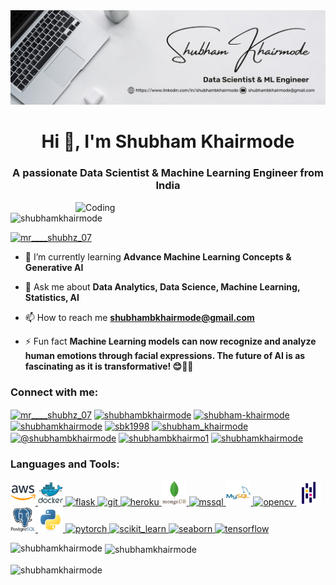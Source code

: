 <img src="https://github.com/shubhamkhairmode/shubhamkhairmode/blob/main/sbk.jpg" alt="MLBC">


<h1 align="center">Hi 👋, I'm Shubham Khairmode</h1>
<h3 align="center">A passionate Data Scientist & Machine Learning Engineer from India</h3>
<img align="right" alt="Coding" width="400" src="https://media.giphy.com/media/qgQUggAC3Pfv687qPC/giphy.gif">

<p align="left"> <img src="https://komarev.com/ghpvc/?username=shubhamkhairmode&label=Profile%20views&color=0e75b6&style=flat" alt="shubhamkhairmode" /> </p>

<p align="left"> <a href="https://twitter.com/mr____shubhz_07" target="blank"><img src="https://img.shields.io/twitter/follow/mr____shubhz_07?logo=twitter&style=for-the-badge" alt="mr____shubhz_07" /></a> </p>

- 🌱 I’m currently learning **Advance Machine Learning Concepts & Generative AI**

- 💬 Ask me about **Data Analytics, Data Science, Machine Learning, Statistics, AI**

- 📫 How to reach me **shubhambkhairmode@gmail.com**

- ⚡ Fun fact **Machine Learning models can now recognize and analyze human emotions through facial expressions. The future of AI is as fascinating as it is transformative! 😊🤖🚀**

<h3 align="left">Connect with me:</h3>
<p align="left">
<a href="https://twitter.com/mr____shubhz_07" target="blank"><img align="center" src="https://raw.githubusercontent.com/rahuldkjain/github-profile-readme-generator/master/src/images/icons/Social/twitter.svg" alt="mr____shubhz_07" height="30" width="40" /></a>
<a href="https://linkedin.com/in/shubhambkhairmode" target="blank"><img align="center" src="https://raw.githubusercontent.com/rahuldkjain/github-profile-readme-generator/master/src/images/icons/Social/linked-in-alt.svg" alt="shubhambkhairmode" height="30" width="40" /></a>
<a href="https://stackoverflow.com/users/shubham-khairmode" target="blank"><img align="center" src="https://raw.githubusercontent.com/rahuldkjain/github-profile-readme-generator/master/src/images/icons/Social/stack-overflow.svg" alt="shubham-khairmode" height="30" width="40" /></a>
<a href="https://kaggle.com/shubhamkhairmode" target="blank"><img align="center" src="https://raw.githubusercontent.com/rahuldkjain/github-profile-readme-generator/master/src/images/icons/Social/kaggle.svg" alt="shubhamkhairmode" height="30" width="40" /></a>
<a href="https://fb.com/sbk1998" target="blank"><img align="center" src="https://raw.githubusercontent.com/rahuldkjain/github-profile-readme-generator/master/src/images/icons/Social/facebook.svg" alt="sbk1998" height="30" width="40" /></a>
<a href="https://instagram.com/shubham_khairmode" target="blank"><img align="center" src="https://raw.githubusercontent.com/rahuldkjain/github-profile-readme-generator/master/src/images/icons/Social/instagram.svg" alt="shubham_khairmode" height="30" width="40" /></a>
<a href="https://medium.com/@shubhambkhairmode" target="blank"><img align="center" src="https://raw.githubusercontent.com/rahuldkjain/github-profile-readme-generator/master/src/images/icons/Social/medium.svg" alt="@shubhambkhairmode" height="30" width="40" /></a>
<a href="https://www.hackerrank.com/shubhambkhairmo1" target="blank"><img align="center" src="https://raw.githubusercontent.com/rahuldkjain/github-profile-readme-generator/master/src/images/icons/Social/hackerrank.svg" alt="shubhambkhairmo1" height="30" width="40" /></a>
<a href="https://www.leetcode.com/shubhamkhairmode" target="blank"><img align="center" src="https://raw.githubusercontent.com/rahuldkjain/github-profile-readme-generator/master/src/images/icons/Social/leet-code.svg" alt="shubhamkhairmode" height="30" width="40" /></a>
</p>

<h3 align="left">Languages and Tools:</h3>
<p align="left"> <a href="https://aws.amazon.com" target="_blank" rel="noreferrer"> <img src="https://raw.githubusercontent.com/devicons/devicon/master/icons/amazonwebservices/amazonwebservices-original-wordmark.svg" alt="aws" width="40" height="40"/> </a> <a href="https://www.docker.com/" target="_blank" rel="noreferrer"> <img src="https://raw.githubusercontent.com/devicons/devicon/master/icons/docker/docker-original-wordmark.svg" alt="docker" width="40" height="40"/> </a> <a href="https://flask.palletsprojects.com/" target="_blank" rel="noreferrer"> <img src="https://www.vectorlogo.zone/logos/pocoo_flask/pocoo_flask-icon.svg" alt="flask" width="40" height="40"/> </a> <a href="https://git-scm.com/" target="_blank" rel="noreferrer"> <img src="https://www.vectorlogo.zone/logos/git-scm/git-scm-icon.svg" alt="git" width="40" height="40"/> </a> <a href="https://heroku.com" target="_blank" rel="noreferrer"> <img src="https://www.vectorlogo.zone/logos/heroku/heroku-icon.svg" alt="heroku" width="40" height="40"/> </a> <a href="https://www.mongodb.com/" target="_blank" rel="noreferrer"> <img src="https://raw.githubusercontent.com/devicons/devicon/master/icons/mongodb/mongodb-original-wordmark.svg" alt="mongodb" width="40" height="40"/> </a> <a href="https://www.microsoft.com/en-us/sql-server" target="_blank" rel="noreferrer"> <img src="https://www.svgrepo.com/show/303229/microsoft-sql-server-logo.svg" alt="mssql" width="40" height="40"/> </a> <a href="https://www.mysql.com/" target="_blank" rel="noreferrer"> <img src="https://raw.githubusercontent.com/devicons/devicon/master/icons/mysql/mysql-original-wordmark.svg" alt="mysql" width="40" height="40"/> </a> <a href="https://opencv.org/" target="_blank" rel="noreferrer"> <img src="https://www.vectorlogo.zone/logos/opencv/opencv-icon.svg" alt="opencv" width="40" height="40"/> </a> <a href="https://pandas.pydata.org/" target="_blank" rel="noreferrer"> <img src="https://raw.githubusercontent.com/devicons/devicon/2ae2a900d2f041da66e950e4d48052658d850630/icons/pandas/pandas-original.svg" alt="pandas" width="40" height="40"/> </a> <a href="https://www.postgresql.org" target="_blank" rel="noreferrer"> <img src="https://raw.githubusercontent.com/devicons/devicon/master/icons/postgresql/postgresql-original-wordmark.svg" alt="postgresql" width="40" height="40"/> </a> <a href="https://www.python.org" target="_blank" rel="noreferrer"> <img src="https://raw.githubusercontent.com/devicons/devicon/master/icons/python/python-original.svg" alt="python" width="40" height="40"/> </a> <a href="https://pytorch.org/" target="_blank" rel="noreferrer"> <img src="https://www.vectorlogo.zone/logos/pytorch/pytorch-icon.svg" alt="pytorch" width="40" height="40"/> </a> <a href="https://scikit-learn.org/" target="_blank" rel="noreferrer"> <img src="https://upload.wikimedia.org/wikipedia/commons/0/05/Scikit_learn_logo_small.svg" alt="scikit_learn" width="40" height="40"/> </a> <a href="https://seaborn.pydata.org/" target="_blank" rel="noreferrer"> <img src="https://seaborn.pydata.org/_images/logo-mark-lightbg.svg" alt="seaborn" width="40" height="40"/> </a> <a href="https://www.tensorflow.org" target="_blank" rel="noreferrer"> <img src="https://www.vectorlogo.zone/logos/tensorflow/tensorflow-icon.svg" alt="tensorflow" width="40" height="40"/> </a> </p>

<p><img align="left" src="https://github-readme-stats.vercel.app/api/top-langs?username=shubhamkhairmode&show_icons=true&locale=en&layout=compact" alt="shubhamkhairmode" /></p>

<p>&nbsp;<img align="center" src="https://github-readme-stats.vercel.app/api?username=shubhamkhairmode&show_icons=true&locale=en" alt="shubhamkhairmode" /></p>

<p><img align="center" src="https://github-readme-streak-stats.herokuapp.com/?user=shubhamkhairmode&" alt="shubhamkhairmode" /></p>
